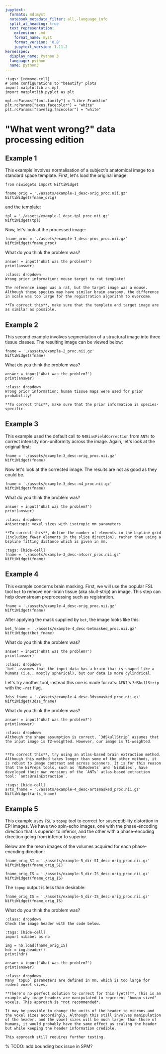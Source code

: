 ```yaml
---
jupytext:
  formats: md:myst
  notebook_metadata_filter: all,-language_info
  split_at_heading: true
  text_representation:
    extension: .md
    format_name: myst
    format_version: '0.8'
    jupytext_version: 1.11.2
kernelspec:
  display_name: Python 3
  language: python
  name: python3
---
```


```{code-cell} python
:tags: [remove-cell]
# Some configurations to "beautify" plots
import matplotlib as mpl
import matplotlib.pyplot as plt

mpl.rcParams["font.family"] = "Libre Franklin"
plt.rcParams["axes.facecolor"] = "white"
plt.rcParams["savefig.facecolor"] = "white"
```

# "What went wrong?" data processing edition
## Example 1
This example involves normalisation of a subject's anatomical image to a standard space template.
First, let's load the original image:
```{code-cell} python
from niwidgets import NiftiWidget

fname_orig = './assets/example-1_desc-orig_proc.nii.gz'
NiftiWidget(fname_orig)
```
and the template:
```{code-cell} python
tpl = './assets/example-1_desc-tpl_proc.nii.gz'
NiftiWidget(tpl)
```

Now, let's look at the processed image:
```{code-cell} python
fname_proc = './assets/example-1_desc-proc_proc.nii.gz'
NiftiWidget(fname_proc)
```

What do you think the problem was?
```{code-cell} python
answer = input('What was the problem?')
print(answer)
```

```{admonition} Click the button to reveal the answer!
:class: dropdown
Wrong prior information: mouse target to rat template!

The reference image was a rat, but the target image was a mouse.
Although these species may have similar brain anatomy, the difference in scale was too large for the registration algorithm to overcome.

**To correct this**, make sure that the template and target image are as similar as possible.
```

## Example 2
This second example involves segmentation of a structural image into three tissue classes.
The resulting image can be viewed below:
```{code-cell} python
fname = './assets/example-2_proc.nii.gz'
NiftiWidget(fname)
```

What do you think the problem was?
```{code-cell} python
answer = input('What was the problem?')
print(answer)
```

```{admonition} Click the button to reveal!
:class: dropdown
Wrong prior information: human tissue maps were used for prior probability!

**To correct this**, make sure that the prior information is species-specific.
```

## Example 3
This example used the default call to `N4BiasFieldCorrection` from `ANTs` to correct intensity non-uniformity across the image.
Again, let's look at the original first:

```{code-cell} python
fname = './assets/example-3_desc-orig_proc.nii.gz'
NiftiWidget(fname)
```

Now let's look at the corrected image. The results are not as good as they could be.

```{code-cell} python
fname = './assets/example-3_desc-n4_proc.nii.gz'
NiftiWidget(fname)
```

What do you think the problem was?
```{code-cell} python
answer = input('What was the problem?')
print(answer)
```

```{admonition} Click the button to reveal!
:class: dropdown
Anisotropic voxel sizes with isotropic mm parameters

**To correct this**, define the number of elements in the bspline grid (including fewer elements in the slice direction), rather than using a bspline fitting distance which is given in mm.
```

```{code-cell} python
:tags: [hide-cell]
fname = './assets/example-3_desc-n4corr_proc.nii.gz'
NiftiWidget(fname)
```

## Example 4
This example concerns brain masking. First, we will use the popular FSL tool `bet` to remove non-brain tissue (aka skull-strip) an image.
This step can help downstream preprocessing such as registration.

```{code-cell} python
fname = './assets/example-4_desc-orig_proc.nii.gz'
NiftiWidget(fname)
```

After applying the mask supplied by `bet`, the image looks like this:
```{code-cell} python
bet_fname = './assets/example-4_desc-betmasked_proc.nii.gz'
NiftiWidget(bet_fname)
```

What do you think the problem was?
```{code-cell} python
answer = input('What was the problem?')
print(answer)
```

```{admonition} Click the button to reveal!
:class: dropdown
`bet` assumes that the input data has a brain that is shaped like a humans (i.e., mostly spherical), but our data is more cylindrical.
```

Let's try another tool, instead this one is made for rats: `AFNI`'s `3dSkullStrip` with the `-rat` flag.
```{code-cell} python
3dss_fname = './assets/example-4_desc-3dssmasked_proc.nii.gz'
NiftiWidget(3dss_fname)
```

What do you think the problem was?
```{code-cell} python
answer = input('What was the problem?')
print(answer)
```

```{admonition} Click the button to reveal!
:class: dropdown
Although the shape assumption is correct, `3dSkullStrip` assumes that the input image is T2-weighted. However, our image is T1-weighted.


**To correct this**, try using an atlas-based brain extraction method. Although this method takes longer than some of the other methods, it is robust to image contrast and across scanners. It is for this reason that the NiPreps tools, such as `NiRodents` and `NiBabies`, have developed their own versions of the `ANTs` atlas-based extraction tool: `antsBrainExtraction`.
```

```{code-cell} python
:tags: [hide-cell]
arts_fname = './assets/example-4_desc-artsmasked_proc.nii.gz'
NiftiWidget(arts_fname)
```

## Example 5
This example uses `FSL`'s `topup` tool to correct for susceptibility distortion in EPI images.
We have two spin-echo images, one with the phase-encoding direction that is superior to inferior, and the other with a phase-encoding direction going from inferior to superior.

Below are the mean images of the volumes acquired for each phase-encoding direction:
```{code-cell} python
fname_orig_SI = './assets/example-5_dir-SI_desc-orig_proc.nii.gz'
NiftiWidget(fname_orig_SI)
```

```{code-cell} python
fname_orig_IS = './assets/example-5_dir-IS_desc-orig_proc.nii.gz'
NiftiWidget(fname_orig_IS)
```

The `topup` output is less than desirable:
```{code-cell} python
fname_orig_IS = './assets/example-5_dir-IS_desc-orig_proc.nii.gz'
NiftiWidget(fname_orig_IS)
```

What do you think the problem was?
```{hint}
:class: dropdown
Check the image header with the code below.
```
```{code-cell} python
:tags: [hide-cell]
import nibabel as nb

img = nb.load(fname_orig_IS)
hdr = img.header()
print(hdr)
```

```{code-cell} python
answer = input('What was the problem?')
print(answer)
```

```{admonition} Click the button to reveal!
:class: dropdown
Many `topup` parameters are defined in mm, which is too large for rodent voxel sizes.

**There's no perfect solution to correct for this (yet!)**. This is an example why image headers are manipulated to represent "human-sized" voxels. This approach is *not recommended*.

It may be possible to change the units of the header to microns and the voxel sizes accordingly. Although this still involves manipulation of the header, and the voxel sizes will be much larger than those of humans, it would probably have the same effect as scaling the header but while keeping the header information credible.

This approach still requires further testing.
```

% TODO: add bounding box issue in SPM?
